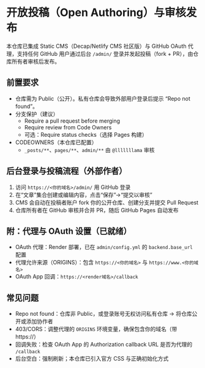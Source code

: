 # 开放投稿（Open Authoring）与审核发布

本仓库已集成 Static CMS（Decap/Netlify CMS 社区版）与 GitHub OAuth 代理，支持任何 GitHub 用户通过后台 `/admin/` 登录并发起投稿（fork + PR），由仓库所有者审核后发布。

## 前置要求
- 仓库需为 Public（公开）。私有仓库会导致外部用户登录后提示 “Repo not found”。
- 分支保护（建议）
  - Require a pull request before merging
  - Require review from Code Owners
  - 可选：Require status checks（选择 Pages 构建）
- CODEOWNERS（本仓库已配置）
  - `_posts/**`、`pages/**`、`admin/**` 由 `@lllllllama` 审核

## 后台登录与投稿流程（外部作者）
1. 访问 `https://<你的域名>/admin/` 用 GitHub 登录
2. 在“文章”集合创建或编辑内容，点击“保存”→“提交以审核”
3. CMS 会自动在投稿者账户 fork 你的公开仓库、创建分支并提交 Pull Request
4. 仓库所有者在 GitHub 审核并合并 PR，随后 GitHub Pages 自动发布

## 附：代理与 OAuth 设置（已就绪）
- OAuth 代理：Render 部署，已在 `admin/config.yml` 的 `backend.base_url` 配置
- 代理允许来源（ORIGINS）：包含 `https://<你的域名>` 与 `https://www.<你的域名>`
- OAuth App 回调：`https://<render域名>/callback`

## 常见问题
- Repo not found：仓库非 Public，或登录账号无权访问私有仓库 → 将仓库公开或添加协作者
- 403/CORS：调整代理的 `ORIGINS` 环境变量，确保包含你的域名（带 https://）
- 回调失败：检查 OAuth App 的 Authorization callback URL 是否为代理的 `/callback`
- 后台空白：强制刷新；本仓库已引入官方 CSS 与正确初始化方式

